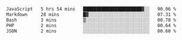 
<!--START_SECTION:waka-->

```txt
JavaScript   5 hrs 54 mins   ██████████████████████▓░░   90.06 %
Markdown     28 mins         █▓░░░░░░░░░░░░░░░░░░░░░░░   07.31 %
Bash         3 mins          ▒░░░░░░░░░░░░░░░░░░░░░░░░   00.78 %
PHP          2 mins          ░░░░░░░░░░░░░░░░░░░░░░░░░   00.64 %
JSON         2 mins          ░░░░░░░░░░░░░░░░░░░░░░░░░   00.60 %
```

<!--END_SECTION:waka-->
